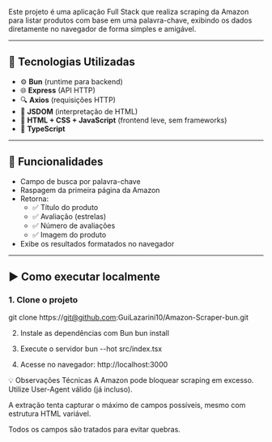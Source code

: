 Este projeto é uma aplicação Full Stack que realiza scraping da Amazon para listar produtos com base em uma palavra-chave, exibindo os dados diretamente no navegador de forma simples e amigável.

---

## 🚀 Tecnologias Utilizadas

- ⚙️ **Bun** (runtime para backend)
- 🌐 **Express** (API HTTP)
- 🔍 **Axios** (requisições HTTP)
- 🧠 **JSDOM** (interpretação de HTML)
- 🧾 **HTML + CSS + JavaScript** (frontend leve, sem frameworks)
- 🎯 **TypeScript**

---

## 📌 Funcionalidades

- Campo de busca por palavra-chave
- Raspagem da primeira página da Amazon
- Retorna:
  - ✅ Título do produto
  - ✅ Avaliação (estrelas)
  - ✅ Número de avaliações
  - ✅ Imagem do produto
- Exibe os resultados formatados no navegador

---

## ▶️ Como executar localmente

### 1. Clone o projeto
git clone https://git@github.com:GuiLazarini10/Amazon-Scraper-bun.git

2. Instale as dependências com Bun
bun install

3. Execute o servidor
bun --hot src/index.tsx

4. Acesse no navegador:
http://localhost:3000

💡 Observações Técnicas
A Amazon pode bloquear scraping em excesso. Utilize User-Agent válido (já incluso).

A extração tenta capturar o máximo de campos possíveis, mesmo com estrutura HTML variável.

Todos os campos são tratados para evitar quebras.

